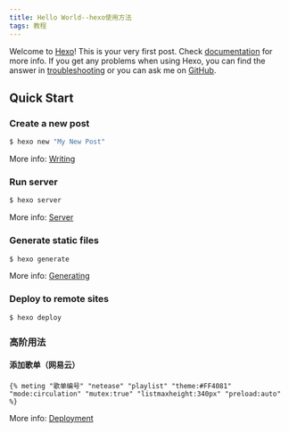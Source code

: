 ```yaml
---
title: Hello World--hexo使用方法
tags: 教程
---
```

Welcome to [Hexo](https://hexo.io/)! This is your very first post. Check [documentation](https://hexo.io/docs/) for more info. If you get any problems when using Hexo, you can find the answer in [troubleshooting](https://hexo.io/docs/troubleshooting.html) or you can ask me on [GitHub](https://github.com/hexojs/hexo/issues).

## Quick Start

### Create a new post

``` bash
$ hexo new "My New Post"
```

More info: [Writing](https://hexo.io/docs/writing.html)

### Run server

``` bash
$ hexo server
```

More info: [Server](https://hexo.io/docs/server.html)

### Generate static files

``` bash
$ hexo generate
```

More info: [Generating](https://hexo.io/docs/generating.html)

### Deploy to remote sites

``` bash
$ hexo deploy
```
### 高阶用法

#### 添加歌单（网易云）

```
{% meting "歌单编号" "netease" "playlist" "theme:#FF4081" "mode:circulation" "mutex:true" "listmaxheight:340px" "preload:auto" %}
```

More info: [Deployment](https://hexo.io/docs/one-command-deployment.html)
